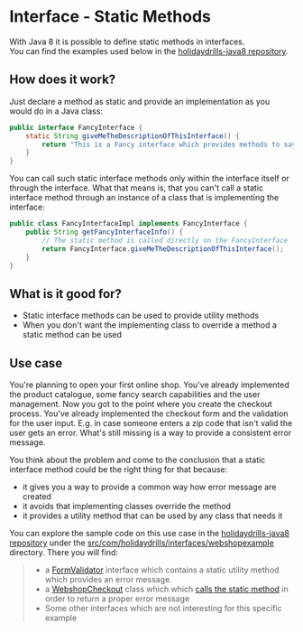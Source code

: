 # Interface - Static Methods

With Java 8 it is possible to define static methods in interfaces.  
You can find the examples used below in the [holidaydrills-java8 repository](https://github.com/dholde/holidaydrills-Java8/tree/master/src/main/java/com/holidaydrills/interfaces/simpleexample).

## How does it work?

Just declare a method as static and provide an implementation as you would do in a Java class:

```java
public interface FancyInterface {
    static String giveMeTheDescriptionOfThisInterface() {
        return "This is a Fancy interface which provides methods to say hello and to say goodbye:)";
    }
}
```

You can call such static interface methods only within the interface itself or through the interface. What that means is, that you can't call a static interface method through an instance of a class that is implementing the interface:

```java
public class FancyInterfaceImpl implements FancyInterface {
    public String getFancyInterfaceInfo() {
        // The static method is called directly on the FancyInterface 
        return FancyInterface.giveMeTheDescriptionOfThisInterface();
    }
}
```

## What is it good for?

* Static interface methods can be used to provide utility methods
* When you don't want the implementing class to override a method a static method can be used

## Use case

You're planning to open your first online shop. You've already implemented the product catalogue, some fancy search capabilities and the user management. Now you got to the point where you create the checkout process. You've already implemented the checkout form and the validation for the user input. E.g. in case someone enters a zip code that isn't valid the user gets an error. What's still missing is a way to provide a consistent error message.

You think about the problem and come to the conclusion that a static interface method could be the right thing for that because:

* it gives you a way to provide a common way how error message are created 
* it avoids that implementing classes override the method
* it provides a utility method that can be used by any class that needs it

You can explore the sample code on this use case in the [holidaydrills-java8 repository](https://github.com/dholde/holidaydrills-Java8) under the [src/com/holidaydrills/interfaces/webshopexample ](https://github.com/dholde/holidaydrills-Java8/tree/master/src/com/holidaydrills/interfaces/webshopexample)directory. There you will find:

> * a [FormValidator](https://github.com/dholde/holidaydrills-Java8/blob/master/src/com/holidaydrills/interfaces/webshopexample/FormValidator.java) interface which contains a static utility method which provides an error message. 
> * a [WebshopCheckout](https://github.com/dholde/holidaydrills-Java8/blob/master/src/com/holidaydrills/interfaces/webshopexample/WebShopCheckout) class which which [calls the static method](https://github.com/dholde/holidaydrills-Java8/blob/51f3517984e303b1cae0697deb032303a71f1cd5/src/com/holidaydrills/interfaces/webshopexample/WebShopCheckout.java#L42) in order to return a proper error message
> * Some other interfaces which are not interesting for this specific example

